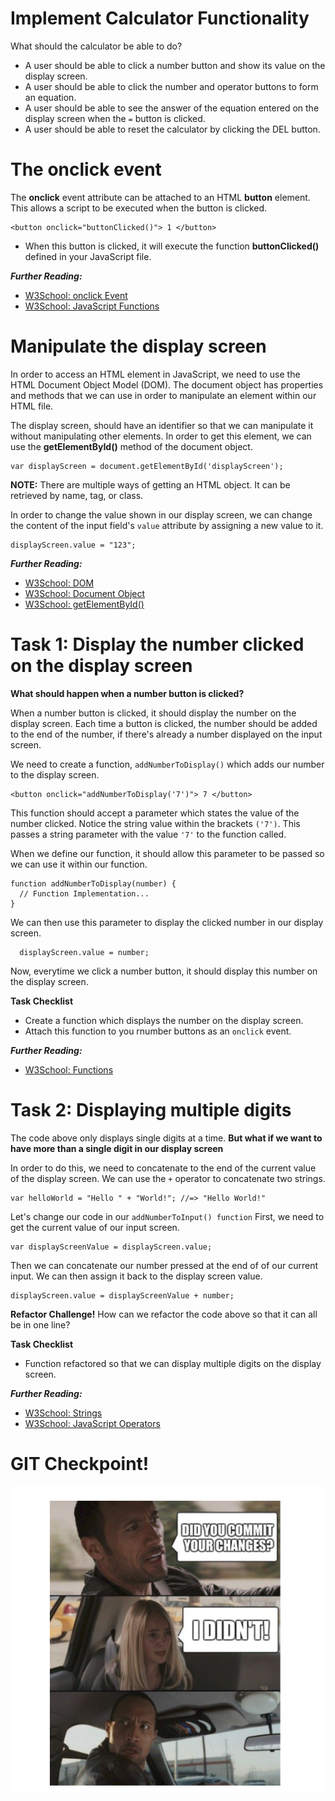# Implement Calculator Functionality

What should the calculator be able to do?

- A user should be able to click a number button and show its value on the display screen.
- A user should be able to click the number and operator buttons to form an equation.
- A user should be able to see the answer of the equation entered on the display screen when the `=` button is clicked.
- A user should be able to reset the calculator by clicking the DEL button.

# The onclick event

The **onclick** event attribute can be attached to an HTML **button** element. This allows a script to be executed when the button is clicked.

```
<button onclick="buttonClicked()"> 1 </button>
```

- When this button is clicked, it will execute the function **buttonClicked()** defined in your JavaScript file.

**_Further Reading:_**

- [W3School: onclick Event](https://www.w3schools.com/jsref/event_onclick.asp)
- [W3School: JavaScript Functions](https://www.w3schools.com/js/js_functions.asp)


# Manipulate the display screen

In order to access an HTML element in JavaScript, we need to use the HTML Document Object Model (DOM). The document object has properties and methods that we can use in order to manipulate an element within our HTML file.

The display screen, should have an identifier so that we can manipulate it without manipulating other elements. In order to get this element, we can use the **getElementById()** method of the document object. 

```
var displayScreen = document.getElementById('displayScreen');
```

**NOTE:** There are multiple ways of getting an HTML object. It can be retrieved by name, tag, or class.

In order to change the value shown in our display screen, we can change the content of the input field's `value` attribute by assigning a new value to it.

```
displayScreen.value = "123";
```


**_Further Reading:_**

- [W3School: DOM](https://www.w3schools.com/js/js_htmldom.asp)
- [W3School: Document Object](https://www.w3schools.com/jsref/dom_obj_document.asp)
- [W3School: getElementById()](https://www.w3schools.com/jsref/met_document_getelementbyid.asp)

# Task 1: Display the number clicked on the display screen

**What should happen when a number button is clicked?**

When a number button is clicked, it should display the number on the display screen. Each time a button is clicked, the number should be added to the end of the number, if there's already a number displayed on the input screen.

We need to create a function, `addNumberToDisplay()` which adds our number to the display screen.

```
<button onclick="addNumberToDisplay('7')"> 7 </button>
```

This function should accept a parameter which states the value of the number clicked. Notice the string value within the brackets `('7')`. This passes a string parameter with the value `'7'` to the function called.

When we define our function, it should allow this parameter to be passed so we can use it within our function.

```
function addNumberToDisplay(number) {
  // Function Implementation...
}
```

We can then use this parameter to display the clicked number in our display screen.

```
  displayScreen.value = number;
```

Now, everytime we click a number button, it should display this number on the display screen.

**Task Checklist**

- Create a function which displays the number on the display screen.
- Attach this function to you rnumber buttons as an `onclick` event.


**_Further Reading:_**

- [W3School: Functions](https://www.w3schools.com/js/js_functions.asp)

# Task 2: Displaying multiple digits
The code above only displays single digits at a time. **But what if we want to have more than a single digit in our display screen**

In order to do this, we need to concatenate to the end of the current value of the display screen. We can use the `+` operator to concatenate two strings.

```
var helloWorld = "Hello " + "World!"; //=> "Hello World!"
```

Let's change our code in our `addNumberToInput() function`
First, we need to get the current value of our input screen. 

```
var displayScreenValue = displayScreen.value;
```

Then we can concatenate our number pressed at the end of of our current input. We can then assign it back to the display screen value.

```
displayScreen.value = displayScreenValue + number;
```

**Refactor Challenge!**
How can we refactor the code above so that it can all be in one line?

**Task Checklist**

- Function refactored so that we can display multiple digits on the display screen.


**_Further Reading:_**

- [W3School: Strings](https://www.w3schools.com/js/js_strings.asp)
- [W3School: JavaScript Operators](https://www.w3schools.com/js/js_operators.asp)


# GIT Checkpoint!

![](img/gitCheckpoint2.png)
